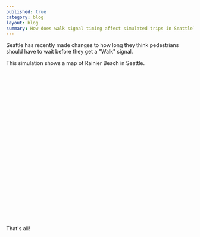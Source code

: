 ```yaml
---
published: true
category: blog
layout: blog
summary: How does walk signal timing affect simulated trips in Seattle?
---
```


Seattle has recently made changes to how long they think pedestrians should
have to wait before they get a "Walk" signal.

This simulation shows a map of Rainier Beach in Seattle.

<div id="simulation-root">
</div>

<style type="text/css"> 
#simulation-root {
  height: 400px;
}
</style>

<script type="module">
  import { WidgetryApp } from "/js/widgetry.js";

  // TODO: pass in wasm URL
  let app = new WidgetryApp("simulation-root");

  $(document).ready(async function() {
      await app.loadAndStart();
  });
</script>

That's all!

